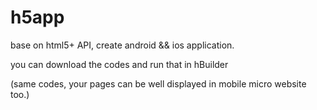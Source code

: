 # h5app
base on html5+ API, create android && ios application.

you can download the codes and run that in hBuilder

(same codes, your pages can be well displayed in mobile micro website too.)
